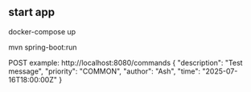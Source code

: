 ## start app

docker-compose up

mvn spring-boot:run

POST example:
http://localhost:8080/commands
{
"description": "Test message",
"priority": "COMMON",
"author": "Ash",
"time": "2025-07-16T18:00:00Z"
}